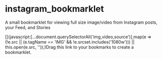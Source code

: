 # instagram_bookmarklet
A small bookmarklet for viewing full size image/video from Instagram posts, your Feed, and Stories

[](javascript:[...document.querySelectorAll('img,video,source')].map(e => (!e.src || (e.tagName == 'IMG' && !e.srcset.includes('1080w'))) || this.open(e.src, ''));)Drag this link</a> to your bookmarks to create a bookmarklet. 

